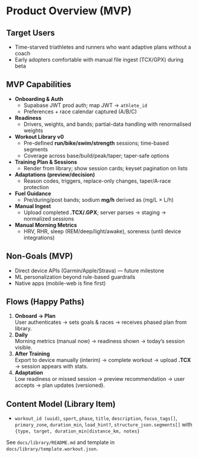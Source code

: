 # Product Overview (MVP)

## Target Users

- Time-starved triathletes and runners who want adaptive plans without a coach
- Early adopters comfortable with manual file ingest (TCX/GPX) during beta

## MVP Capabilities

- **Onboarding & Auth**
  - Supabase JWT prod auth; map JWT → `athlete_id`
  - Preferences + race calendar captured (A/B/C)
- **Readiness**
  - Drivers, weights, and bands; partial-data handling with renormalised weights
- **Workout Library v0**
  - Pre-defined **run/bike/swim/strength** sessions; time-based segments
  - Coverage across base/build/peak/taper; taper-safe options
- **Training Plan & Sessions**
  - Render from library; show session cards; keyset pagination on lists
- **Adaptations (preview/decision)**
  - Reason codes, triggers, replace-only changes, taper/A-race protection
- **Fuel Guidance**
  - Pre/during/post bands; sodium **mg/h** derived as (mg/L × L/h)
- **Manual Ingest**
  - Upload completed **.TCX/.GPX**; server parses → staging → normalized sessions
- **Manual Morning Metrics**
  - HRV, RHR, sleep (REM/deep/light/awake), soreness (until device integrations)

## Non-Goals (MVP)

- Direct device APIs (Garmin/Apple/Strava) — future milestone
- ML personalization beyond rule-based guardrails
- Native apps (mobile-web is fine first)

## Flows (Happy Paths)

1. **Onboard → Plan**  
   User authenticates → sets goals & races → receives phased plan from library.
2. **Daily**  
   Morning metrics (manual now) → readiness shown → today’s session visible.
3. **After Training**  
   Export to device manually (interim) → complete workout → upload **.TCX** → session appears with stats.
4. **Adaptation**  
   Low readiness or missed session → preview recommendation → user accepts → plan updates (versioned).

## Content Model (Library Item)

- `workout_id (uuid)`, `sport`, `phase`, `title`, `description`, `focus_tags[]`,
  `primary_zone`, `duration_min`, `load_hint?`,
  `structure_json.segments[]` with `{type, target, duration_min|distance_km, notes}`

See `docs/library/README.md` and template in `docs/library/template.workout.json`.